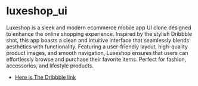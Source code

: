 # luxeshop_ui

Luxeshop is a sleek and modern ecommerce mobile app UI clone designed to enhance the online shopping experience. Inspired by the stylish Dribbble shot, this app boasts a clean and intuitive interface that seamlessly blends aesthetics with functionality. Featuring a user-friendly layout, high-quality product images, and smooth navigation, Luxeshop ensures that users can effortlessly browse and purchase their favorite items. Perfect for fashion, accessories, and lifestyle products.


- [Here is The Dribbble link](https://dribbble.com/shots/24409190-Luxeshop-Ecommerce-Mobile-App)
